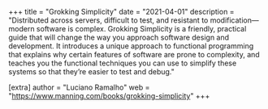 

+++
title = "Grokking Simplicity"
date = "2021-04-01"
description = "Distributed across servers, difficult to test, and resistant to modification—modern software is complex. Grokking Simplicity is a friendly, practical guide that will change the way you approach software design and development. It introduces a unique approach to functional programming that explains why certain features of software are prone to complexity, and teaches you the functional techniques you can use to simplify these systems so that they’re easier to test and debug."

[extra]
author = "Luciano Ramalho"
web = "https://www.manning.com/books/grokking-simplicity"
+++